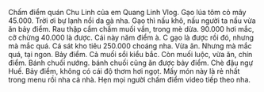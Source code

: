 Chấm điểm quán Chu Linh của em Quang Linh Vlog. Gạo lúa tôm cỏ mây 45.000. Trời ơi bự lạnh nổi da gà nha. Gạo thì nấu khô, nấu người ta nấu vừa ăn bảy điểm. Rau thập cẩm chấm muối vần, trong mè dừa. 90.000 hơi mắc, cỡ chừng 40.000 là được. Cái này năm điểm à. C gạo là được rồi đó, nhưng mà mắc quá. Cá sát kho tiêu 250.000 choáng nha. Vừa ăn. Nhưng mà mắc quá, tại ngon. Bảy điểm. Cả muối sổi kiểu bắc. Còn muối luộc, vừa ăn, chín điểm. Bánh chuối nướng. bánh chuối cũng ăn được bảy điểm. Chè đậu ngự Huế. Bảy điểm, không có cái độ thơm hơi ngọt. Mấy món này là rẻ nhất trong menu rồi nha cả nhà. Hẹn mọi người chấm điểm video tiếp theo nha.